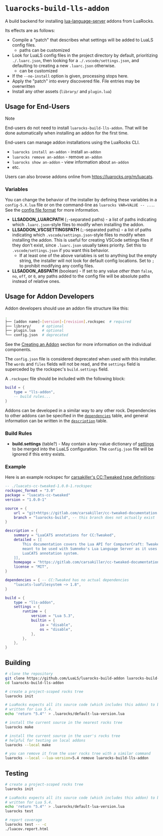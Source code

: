 # `luarocks-build-lls-addon`

A build backend for installing [lua-language-server](https://github.com/LuaLS/lua-language-server) addons from LuaRocks.

Its effects are as follows:

-   Compile a "patch" that describes what settings will be added to LuaLS config files.
    -   paths can be customized
-   Look for LuaLS config files in the project directory by default, prioritizing `./.luarc.json`, then looking for a `./.vscode/settings.json`, and defaulting to creating a new `.luarc.json` otherwise.
    -   can be customized
-   If the `--no-install` option is given, processing stops here.
-   Apply the "patch" into every discovered file. File entries may be overwritten
-   Install any other assets (`library/` and `plugin.lua`)

## Usage for End-Users

> [!NOTE]
> End-users do not need to install `luarocks-build-lls-addon`. That will be done automatically when installing an addon for the first time.

End-users can manage addon installations using the LuaRocks CLI.

-   `luarocks install an-addon` - install `an-addon`
-   `luarocks remove an-addon` - remove `an-addon`
-   `luarocks show an-addon` - view information about `an-addon`
-   etc.

Users can also browse addons online from https://luarocks.org/m/luacats.

### Variables

You can change the behavior of the installer by defining these variables in a `config-5.X.lua` file or on the command-line as `luarocks VAR=VALUE -- ...`. See the [config file format](https://github.com/luarocks/luarocks/blob/main/docs/config_file_format.md#variables) for more information.

-   **LLSADDON_LUARCPATH** (`;`-separated paths) - a list of paths indicating which `.luarc.json`-style files to modify when installing the addon.
-   **LLSADDON_VSCSETTINGSPATH** (`;`-separated paths) - a list of paths indicating which `.vscode/settings.json`-style files to modify when installing the addon. This is useful for creating VSCode settings files if they don't exist, since `.luarc.json` usually takes priority. Set this to `.vscode/settings.json` if you want this behavior.
    -   If at least one of the above variables is set to anything but the empty string, the installer will not look for default config locations. Set to `;` to prohibit modifying any config files.
-   **LLSADDON_ABSPATH** (boolean) - If set to any value _other than_ `false`, `no`, `off`, or `0`, any paths added to the config file will be absolute paths instead of relative ones.

## Usage for Addon Developers

Addon developers should use an addon file structure like this:

```sh
.
├── [addon name]-[version]-[revision].rockspec  # required
├── library/     # optional
├── plugin.lua   # optional
└── config.json  # deprecated
```

See the [Creating an Addon](https://luals.github.io/wiki/addons/#creating-an-addon) section for more information on the individual components.

The `config.json` file is considered deprecated when used with this installer. The `words` and `files` fields will not be read, and the `settings` field is superceded by the rockspec's `build.settings` field.

A `.rockspec` file should be included with the following block:

```lua
build = {
    type = "lls-addon",
    -- build rules...
}
```

Addons can be developed in a similar way to any other rock. Dependencies to other addons can be specified in the [`dependencies`](https://github.com/luarocks/luarocks/blob/main/docs/rockspec_format.md#dependency-information) table, and general information can be written in the [`description`](https://github.com/luarocks/luarocks/blob/main/docs/rockspec_format.md#package-metadata) table.

### Build Rules

-   **build.settings** (table?) - May contain a key-value dictionary of [settings](https://luals.github.io/wiki/settings/) to be merged into the LuaLS configuration. The `config.json` file will be ignored if this entry exists.

### Example

Here is an example rockspec for [carsakiller's CC:Tweaked type definitions](https://gitlab.com/carsakiller/cc-tweaked-documentation):

```lua
-- ./luacats-cc-tweaked-1.0.0-1.rockspec
rockspec_format = "3.0"
package = "luacats-cc-tweaked"
version = "1.0.0-1"

source = {
    url = "git+https://gitlab.com/carsakiller/cc-tweaked-documentation.git",
    branch = "luarocks-build", -- this branch does not actually exist
}

description = {
    summary = "LuaCATS annotations for CC:Tweaked",
    detailed = [[
        This documentation covers the Lua API for ComputerCraft: Tweaked and is
        meant to be used with Sumneko's Lua Language Server as it uses its
        LuaCATS annotation system.
    ]],
    homepage = "https://gitlab.com/carsakiller/cc-tweaked-documentation",
    license = "MIT",
}

dependencies = { -- CC:Tweaked has no actual dependencies
    "luacats-luafilesystem ~> 1.8",
}

build = {
    type = "lls-addon",
    settings = {
        runtime = {
            version = "Lua 5.3",
            builtin = {
                io = "disable",
                os = "disable",
            },
        },
    },
}
```

## Building

```sh
# clone the repository
git clone https://github.com/LuaLS/luarocks-build-addon luarocks-build-lls-addon
cd luarocks-build-lls-addon

# create a project-scoped rocks tree
luarocks init

# LuaRocks expects all its source code (which includes this addon) to be
# written for Lua 5.4.
echo 'return "5.4"' > .luarocks/default-lua-version.lua

# install the current source in the nearest rocks tree
luarocks make

# install the current source in the user's rocks tree
# helpful for testing on local addons
luarocks --local make

# you can remove it from the user rocks tree with a similar command
luarocks --local --lua-version=5.4 remove luarocks-build-lls-addon
```

## Testing

```sh
# create a project-scoped rocks tree
luarocks init

# LuaRocks expects all its source code (which includes this addon) to be
# written for Lua 5.4.
echo 'return "5.4"' > .luarocks/default-lua-version.lua
luarocks test

# report coverage
luarocks test -- -c
./luacov.report.html
```
